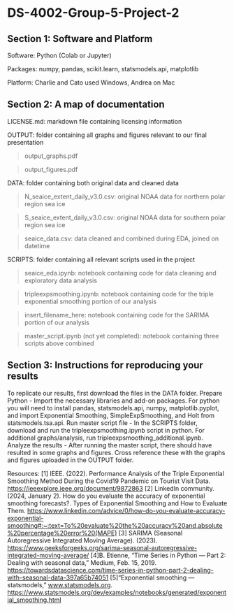 # DS-4002-Group-5-Project-2

## Section 1: Software and Platform

Software: Python (Colab or Jupyter)

Packages: numpy, pandas, scikit.learn, statsmodels.api, matplotlib

Platform: Charlie and Cato used Windows, Andrea on Mac

## Section 2: A map of documentation

LICENSE.md: markdown file containing licensing information

OUTPUT: folder containing all graphs and figures relevant to our final presentation

> output_graphs.pdf

> output_figures.pdf

DATA: folder containing both original data and cleaned data

> N_seaice_extent_daily_v3.0.csv: original NOAA data for northern polar region sea ice

> S_seaice_extent_daily_v3.0.csv: original NOAA data for southern polar region sea ice

> seaice_data.csv: data cleaned and combined during EDA, joined on datetime

SCRIPTS: folder containing all relevant scripts used in the project

> seaice_eda.ipynb: notebook containing code for data cleaning and exploratory data analysis

> tripleexpsmoothing.ipynb: notebook containing code for the triple exponential smoothing portion of our analysis

> insert_filename_here: notebook containing code for the SARIMA portion of our analysis

> master_script.ipynb (not yet completed): notebook containing three scripts above combined

## Section 3: Instructions for reproducing your results

To replicate our results, first download the files in the DATA folder.
Prepare Python - Import the necessary libraries and add-on packages.  For python you will need to install pandas, statsmodels.api, numpy, matplotlib.pyplot, and import Exponential Smoothing, SimpleExpSmoothing, and Holt from statsmodels.tsa.api.
Run master script file - In the SCRIPTS folder, download and run the tripleexpsmoothing.ipynb script in python.
For additional graphs/analysis, run tripleexpsmoothing_additional.ipynb.
Analyze the results - After running the master script, there should have resulted in some graphs and figures. Cross reference these with the graphs and figures uploaded in the OUTPUT folder.

Resources:
[1] IEEE. (2022). Performance Analysis of the Triple Exponential Smoothing Method During the Covid19 Pandemic on Tourist Visit Data. https://ieeexplore.ieee.org/document/9872863 
[2] LinkedIn community. (2024, January 2). How do you evaluate the accuracy of exponential smoothing forecasts?. Types of Exponential Smoothing and How to Evaluate Them. https://www.linkedin.com/advice/0/how-do-you-evaluate-accuracy-exponential-smoothing#:~:text=To%20evaluate%20the%20accuracy%20and,absolute%20percentage%20error%20(MAPE) 
[3] SARIMA (Seasonal Autoregressive Integrated Moving Average). (2023). https://www.geeksforgeeks.org/sarima-seasonal-autoregressive-integrated-moving-average/ 
[4]B. Etienne, “Time Series in Python — Part 2: Dealing with seasonal data,” Medium, Feb. 15, 2019. https://towardsdatascience.com/time-series-in-python-part-2-dealing-with-seasonal-data-397a65b74051
[5]“Exponential smoothing — statsmodels,” www.statsmodels.org. https://www.statsmodels.org/dev/examples/notebooks/generated/exponential_smoothing.html
